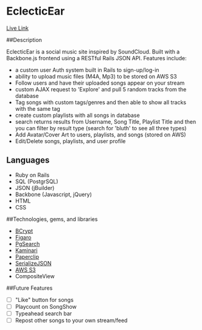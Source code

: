 # EclecticEar

[Live Link](http://www.eclecticear.us/)

##Description

EclecticEar is a social music site inspired by SoundCloud.  Built with a Backbone.js frontend using a RESTful Rails JSON API.  Features include:
* a custom user Auth system built in Rails to sign-up/log-in
* ability to upload music files (M4A, Mp3) to be stored on AWS S3
* Follow users and have their uploaded songs appear on your stream
* custom AJAX request to 'Explore' and pull 5 random tracks from the database
* Tag songs with custom tags/genres and then able to show all tracks with the same tag
* create custom playlists with all songs in database
* search returns results from Username, Song Title, Playlist Title and then you can filter by result type (search for 'bluth' to see all three types)
* Add Avatar/Cover Art to users, playlists, and songs (stored on AWS)
* Edit/Delete songs, playlists, and user profile

## Languages

* Ruby on Rails
* SQL (PostgrSQL)
* JSON (jBuilder)
* Backbone (Javascript, jQuery)
* HTML
* CSS

##Technologies, gems, and libraries

* [BCrypt](https://github.com/codahale/bcrypt-ruby)
* [Figaro](https://github.com/laserlemon/figaro)
* [PgSearch](https://github.com/Casecommons/pg_search)
* [Kaminari](https://github.com/amatsuda/kaminari)
* [Paperclip](https://github.com/thoughtbot/paperclip)
* [SerializeJSON](https://github.com/marioizquierdo/jquery.serializeJSON)
* [AWS S3](http://aws.amazon.com/s3/)
* CompositeView

##Future Features
- [ ] "Like" button for songs
- [ ] Playcount on SongShow
- [ ] Typeahead search bar
- [ ] Repost other songs to your own stream/feed
